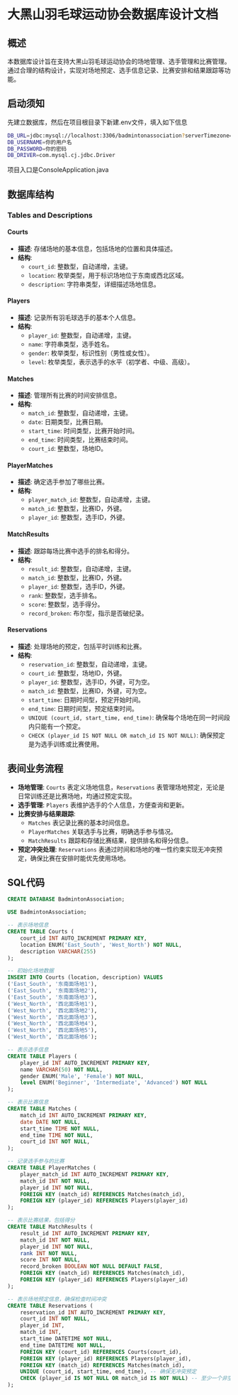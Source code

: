 # 大黑山羽毛球运动协会数据库设计文档

## 概述

本数据库设计旨在支持大黑山羽毛球运动协会的场地管理、选手管理和比赛管理。通过合理的结构设计，实现对场地预定、选手信息记录、比赛安排和结果跟踪等功能。

## 启动须知
先建立数据库，然后在项目根目录下新建.env文件，填入如下信息
```bash
DB_URL=jdbc:mysql://localhost:3306/badmintonassociation?serverTimezone=Asia/Shanghai
DB_USERNAME=你的用户名
DB_PASSWORD=你的密码
DB_DRIVER=com.mysql.cj.jdbc.Driver
```
项目入口是ConsoleApplication.java

## 数据库结构

### Tables and Descriptions

#### Courts

- **描述**: 存储场地的基本信息，包括场地的位置和具体描述。
- **结构**:
  - `court_id`: 整数型，自动递增，主键。
  - `location`: 枚举类型，用于标识场地位于东南或西北区域。
  - `description`: 字符串类型，详细描述场地信息。

#### Players

- **描述**: 记录所有羽毛球选手的基本个人信息。
- **结构**:
  - `player_id`: 整数型，自动递增，主键。
  - `name`: 字符串类型，选手姓名。
  - `gender`: 枚举类型，标识性别（男性或女性）。
  - `level`: 枚举类型，表示选手的水平（初学者、中级、高级）。

#### Matches

- **描述**: 管理所有比赛的时间安排信息。
- **结构**:
  - `match_id`: 整数型，自动递增，主键。
  - `date`: 日期类型，比赛日期。
  - `start_time`: 时间类型，比赛开始时间。
  - `end_time`: 时间类型，比赛结束时间。
  - `court_id`: 整数型，场地ID。

#### PlayerMatches

- **描述**: 确定选手参加了哪些比赛。
- **结构**:
  - `player_match_id`: 整数型，自动递增，主键。
  - `match_id`: 整数型，比赛ID，外键。
  - `player_id`: 整数型，选手ID，外键。

#### MatchResults

- **描述**: 跟踪每场比赛中选手的排名和得分。
- **结构**:
  - `result_id`: 整数型，自动递增，主键。
  - `match_id`: 整数型，比赛ID，外键。
  - `player_id`: 整数型，选手ID，外键。
  - `rank`: 整数型，选手排名。
  - `score`: 整数型，选手得分。
  - `record_broken`: 布尔型，指示是否破纪录。

#### Reservations

- **描述**: 处理场地的预定，包括平时训练和比赛。
- **结构**:
  - `reservation_id`: 整数型，自动递增，主键。
  - `court_id`: 整数型，场地ID，外键。
  - `player_id`: 整数型，选手ID，外键，可为空。
  - `match_id`: 整数型，比赛ID，外键，可为空。
  - `start_time`: 日期时间型，预定开始时间。
  - `end_time`: 日期时间型，预定结束时间。
  - `UNIQUE (court_id, start_time, end_time)`: 确保每个场地在同一时间段内只能有一个预定。
  - `CHECK (player_id IS NOT NULL OR match_id IS NOT NULL)`: 确保预定是为选手训练或比赛使用。

## 表间业务流程

- **场地管理**: `Courts` 表定义场地信息，`Reservations` 表管理场地预定，无论是日常训练还是比赛场地，均通过预定实现。
- **选手管理**: `Players` 表维护选手的个人信息，方便查询和更新。
- **比赛安排与结果跟踪**:
  - `Matches` 表记录比赛的基本时间信息。
  - `PlayerMatches` 关联选手与比赛，明确选手参与情况。
  - `MatchResults` 跟踪和存储比赛结果，提供排名和得分信息。
- **预定冲突处理**: `Reservations` 表通过时间和场地的唯一性约束实现无冲突预定，确保比赛在安排时能优先使用场地。

## SQL代码

```sql
CREATE DATABASE BadmintonAssociation;

USE BadmintonAssociation;

-- 表示场地信息
CREATE TABLE Courts (
    court_id INT AUTO_INCREMENT PRIMARY KEY,
    location ENUM('East_South', 'West_North') NOT NULL,
    description VARCHAR(255)
);

-- 初始化场地数据
INSERT INTO Courts (location, description) VALUES 
('East_South', '东南面场地1'),
('East_South', '东南面场地2'),
('East_South', '东南面场地3'),
('West_North', '西北面场地1'),
('West_North', '西北面场地2'),
('West_North', '西北面场地3'),
('West_North', '西北面场地4'),
('West_North', '西北面场地5'),
('West_North', '西北面场地6');

-- 表示选手信息
CREATE TABLE Players (
    player_id INT AUTO_INCREMENT PRIMARY KEY,
    name VARCHAR(50) NOT NULL,
    gender ENUM('Male', 'Female') NOT NULL,
    level ENUM('Beginner', 'Intermediate', 'Advanced') NOT NULL
);

-- 表示比赛信息
CREATE TABLE Matches (
    match_id INT AUTO_INCREMENT PRIMARY KEY,
    date DATE NOT NULL,
    start_time TIME NOT NULL,
    end_time TIME NOT NULL,
    court_id INT NOT NULL,
);

-- 记录选手参与的比赛
CREATE TABLE PlayerMatches (
    player_match_id INT AUTO_INCREMENT PRIMARY KEY,
    match_id INT NOT NULL,
    player_id INT NOT NULL,
    FOREIGN KEY (match_id) REFERENCES Matches(match_id),
    FOREIGN KEY (player_id) REFERENCES Players(player_id)
);

-- 表示比赛结果，包括得分
CREATE TABLE MatchResults (
    result_id INT AUTO_INCREMENT PRIMARY KEY,
    match_id INT NOT NULL,
    player_id INT NOT NULL,
    rank INT NOT NULL,
    score INT NOT NULL,
    record_broken BOOLEAN NOT NULL DEFAULT FALSE,
    FOREIGN KEY (match_id) REFERENCES Matches(match_id),
    FOREIGN KEY (player_id) REFERENCES Players(player_id)
);

-- 表示场地预定信息，确保检查时间冲突
CREATE TABLE Reservations (
    reservation_id INT AUTO_INCREMENT PRIMARY KEY,
    court_id INT NOT NULL,
    player_id INT,
    match_id INT,
    start_time DATETIME NOT NULL,
    end_time DATETIME NOT NULL,
    FOREIGN KEY (court_id) REFERENCES Courts(court_id),
    FOREIGN KEY (player_id) REFERENCES Players(player_id),
    FOREIGN KEY (match_id) REFERENCES Matches(match_id),
    UNIQUE (court_id, start_time, end_time), -- 确保无冲突预定
    CHECK (player_id IS NOT NULL OR match_id IS NOT NULL) -- 至少一个非空
);

```

